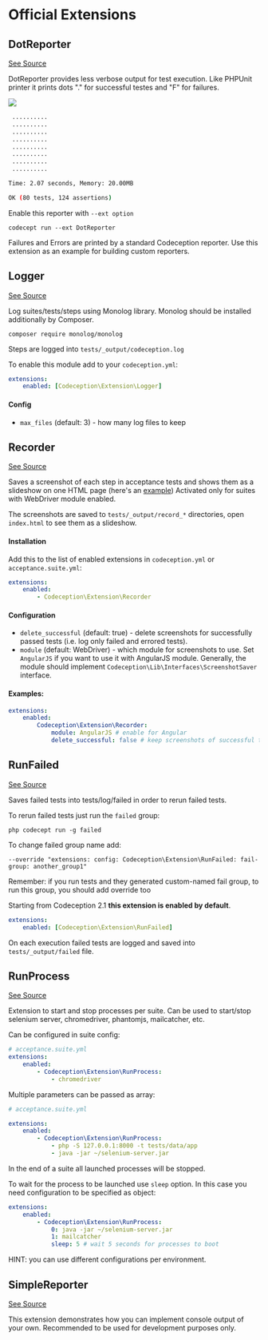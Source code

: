 # Official Extensions

## DotReporter

[See Source](https://github.com/Codeception/Codeception/blob/2.3/ext/DotReporter.php)

DotReporter provides less verbose output for test execution.
Like PHPUnit printer it prints dots "." for successful testes and "F" for failures.

![](https://cloud.githubusercontent.com/assets/220264/26132800/4d23f336-3aab-11e7-81ba-2896a4c623d2.png)

```bash
 ..........
 ..........
 ..........
 ..........
 ..........
 ..........
 ..........
 ..........

Time: 2.07 seconds, Memory: 20.00MB

OK (80 tests, 124 assertions)
```

Enable this reporter with `--ext option`

```
codecept run --ext DotReporter
```

Failures and Errors are printed by a standard Codeception reporter.
Use this extension as an example for building custom reporters.

## Logger

[See Source](https://github.com/Codeception/Codeception/blob/2.3/ext/Logger.php)

Log suites/tests/steps using Monolog library.
Monolog should be installed additionally by Composer.

```
composer require monolog/monolog
```

Steps are logged into `tests/_output/codeception.log`

To enable this module add to your `codeception.yml`:

``` yaml
extensions:
    enabled: [Codeception\Extension\Logger]
```

#### Config

* `max_files` (default: 3) - how many log files to keep

## Recorder

[See Source](https://github.com/Codeception/Codeception/blob/2.3/ext/Recorder.php)

Saves a screenshot of each step in acceptance tests and shows them as a slideshow on one HTML page (here's an [example](http://codeception.com/images/recorder.gif))
Activated only for suites with WebDriver module enabled.

The screenshots are saved to `tests/_output/record_*` directories, open `index.html` to see them as a slideshow.

#### Installation

Add this to the list of enabled extensions in `codeception.yml` or `acceptance.suite.yml`:

``` yaml
extensions:
    enabled:
        - Codeception\Extension\Recorder
```

#### Configuration

* `delete_successful` (default: true) - delete screenshots for successfully passed tests  (i.e. log only failed and errored tests).
* `module` (default: WebDriver) - which module for screenshots to use. Set `AngularJS` if you want to use it with AngularJS module. Generally, the module should implement `Codeception\Lib\Interfaces\ScreenshotSaver` interface.

#### Examples:

``` yaml
extensions:
    enabled:
        Codeception\Extension\Recorder:
            module: AngularJS # enable for Angular
            delete_successful: false # keep screenshots of successful tests
```

## RunFailed

[See Source](https://github.com/Codeception/Codeception/blob/2.3/ext/RunFailed.php)

Saves failed tests into tests/log/failed in order to rerun failed tests.

To rerun failed tests just run the `failed` group:

```
php codecept run -g failed
```

To change failed group name add:
```
--override "extensions: config: Codeception\Extension\RunFailed: fail-group: another_group1"
```
Remember: if you run tests and they generated custom-named fail group, to run this group, you should add override too

Starting from Codeception 2.1 **this extension is enabled by default**.

``` yaml
extensions:
    enabled: [Codeception\Extension\RunFailed]
```

On each execution failed tests are logged and saved into `tests/_output/failed` file.

## RunProcess

[See Source](https://github.com/Codeception/Codeception/blob/2.3/ext/RunProcess.php)

Extension to start and stop processes per suite.
Can be used to start/stop selenium server, chromedriver, phantomjs, mailcatcher, etc.

Can be configured in suite config:

```yaml
# acceptance.suite.yml
extensions:
    enabled:
        - Codeception\Extension\RunProcess:
            - chromedriver
```

Multiple parameters can be passed as array:

```yaml
# acceptance.suite.yml

extensions:
    enabled:
        - Codeception\Extension\RunProcess:
            - php -S 127.0.0.1:8000 -t tests/data/app
            - java -jar ~/selenium-server.jar
```

In the end of a suite all launched processes will be stopped.

To wait for the process to be launched use `sleep` option.
In this case you need configuration to be specified as object:

```yaml
extensions:
    enabled:
        - Codeception\Extension\RunProcess:
            0: java -jar ~/selenium-server.jar
            1: mailcatcher
            sleep: 5 # wait 5 seconds for processes to boot
```

HINT: you can use different configurations per environment.

## SimpleReporter

[See Source](https://github.com/Codeception/Codeception/blob/2.3/ext/SimpleReporter.php)

This extension demonstrates how you can implement console output of your own.
Recommended to be used for development purposes only.

